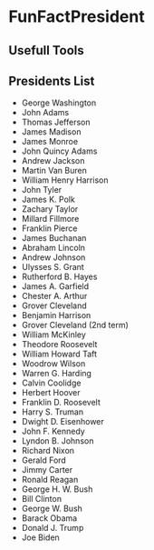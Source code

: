 # FunFactPresident

## Usefull Tools

## Presidents List
- George Washington
- John Adams
- Thomas Jefferson
- James Madison
- James Monroe
- John Quincy Adams
- Andrew Jackson
- Martin Van Buren
- William Henry Harrison
- John Tyler
- James K. Polk
- Zachary Taylor
- Millard Fillmore
- Franklin Pierce
- James Buchanan
- Abraham Lincoln
- Andrew Johnson
- Ulysses S. Grant
- Rutherford B. Hayes
- James A. Garfield
- Chester A. Arthur
- Grover Cleveland
- Benjamin Harrison
- Grover Cleveland (2nd term)
- William McKinley
- Theodore Roosevelt
- William Howard Taft
- Woodrow Wilson
- Warren G. Harding
- Calvin Coolidge
- Herbert Hoover
- Franklin D. Roosevelt
- Harry S. Truman
- Dwight D. Eisenhower
- John F. Kennedy
- Lyndon B. Johnson
- Richard Nixon
- Gerald Ford
- Jimmy Carter
- Ronald Reagan
- George H. W. Bush
- Bill Clinton
- George W. Bush
- Barack Obama
- Donald J. Trump
- Joe Biden

